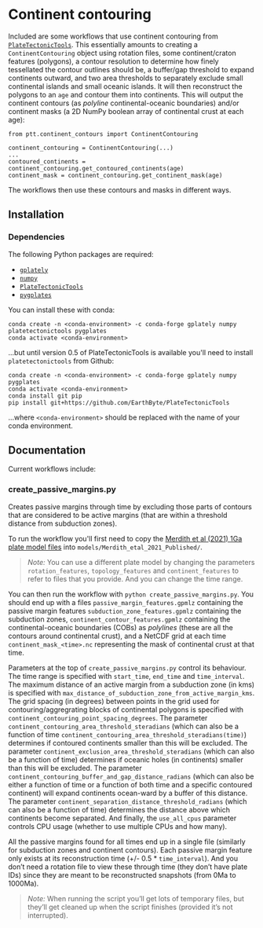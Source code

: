 # Continent contouring

Included are some workflows that use continent contouring from [`PlateTectonicTools`](https://github.com/EarthByte/PlateTectonicTools). This essentially amounts to creating a `ContinentContouring` object using rotation files, some continent/craton features (polygons), a contour resolution to determine how finely tessellated the contour outlines should be, a buffer/gap threshold to expand continents outward, and two area thresholds to separately exclude small continental islands and small oceanic islands. It will then reconstruct the polygons to an `age` and contour them into continents. This will output the continent contours (as *polyline* continental-oceanic boundaries) and/or continent masks (a 2D NumPy boolean array of continental crust at each age):

```
from ptt.continent_contours import ContinentContouring

continent_contouring = ContinentContouring(...)
...
contoured_continents = continent_contouring.get_contoured_continents(age)
continent_mask = continent_contouring.get_continent_mask(age)
```

The workflows then use these contours and masks in different ways.

## Installation

### Dependencies

The following Python packages are required:

- [`gplately`](https://github.com/GPlates/gplately)
- [`numpy`](http://numpy.org)
- [`PlateTectonicTools`](https://github.com/EarthByte/PlateTectonicTools)
- [`pygplates`](http://gplates.org/docs/pygplates/pygplates_getting_started.html#installation)

You can install these with conda:

```
conda create -n <conda-environment> -c conda-forge gplately numpy platetectonictools pygplates
conda activate <conda-environment>
```

...but until version 0.5 of PlateTectonicTools is available you'll need to install `platetectonictools` from Github:

```
conda create -n <conda-environment> -c conda-forge gplately numpy pygplates
conda activate <conda-environment>
conda install git pip
pip install git+https://github.com/EarthByte/PlateTectonicTools
```

...where `<conda-environment>` should be replaced with the name of your conda environment.

## Documentation

Current workflows include:

### create_passive_margins.py

Creates passive margins through time by excluding those parts of contours that are considered to be active margins (that are within a threshold distance from subduction zones).

To run the workflow you'll first need to copy the [Merdith et al (2021) 1Ga plate model files](https://www.earthbyte.org/webdav/ftp/Data_Collections/Merdith_etal_2021_ESR/SM2-Merdith_et_al_1_Ga_reconstruction_v1.1.zip) into `models/Merdith_etal_2021_Published/`.

> _Note:_ You can use a different plate model by changing the parameters `rotation_features`, `topology_features` and `continent_features` to refer to files that you provide. And you can change the time range.

You can then run the workflow with `python create_passive_margins.py`. You should end up with a files `passive_margin_features.gpmlz` containing the passive margin features `subduction_zone_features.gpmlz` containing the subduction zones, `continent_contour_features.gpmlz` containing the continental-oceanic boundaries (COBs) as *polylines* (these are all the contours around continental crust), and a NetCDF grid at each time `continent_mask_<time>.nc` representing the mask of continental crust at that time.

Parameters at the top of `create_passive_margins.py` control its behaviour. The time range is specified with `start_time`, `end_time` and `time_interval`. The maximum distance of an active margin from a subduction zone (in kms) is specified with `max_distance_of_subduction_zone_from_active_margin_kms`. The grid spacing (in degrees) between points in the grid used for contouring/aggregrating blocks of continental polygons is specified with `continent_contouring_point_spacing_degrees`. The parameter `continent_contouring_area_threshold_steradians` (which can also be a function of time `continent_contouring_area_threshold_steradians(time)`) determines if contoured continents smaller than this will be excluded. The parameter `continent_exclusion_area_threshold_steradians` (which can also be a function of time) determines if oceanic holes (in continents) smaller than this will be excluded. The parameter `continent_contouring_buffer_and_gap_distance_radians` (which can also be either a function of time or a function of both time and a specific contoured continent) will expand continents ocean-ward by a buffer of this distance. The parameter `continent_separation_distance_threshold_radians` (which can also be a function of time) determines the distance above which continents become separated. And finally, the `use_all_cpus` parameter controls CPU usage (whether to use multiple CPUs and how many).

All the passive margins found for all times end up in a single file (similarly for subduction zones and continent contours). Each passive margin feature only exists at its reconstruction time (+/- 0.5 * `time_interval`). And you don’t need a rotation file to view these through time (they don’t have plate IDs) since they are meant to be reconstructed snapshots (from 0Ma to 1000Ma).

> _Note:_ When running the script you’ll get lots of temporary files, but they’ll get cleaned up when the script finishes (provided it’s not interrupted).
